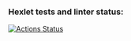 ### Hexlet tests and linter status:
[![Actions Status](https://github.com/Capnus/python-project-52/actions/workflows/hexlet-check.yml/badge.svg)](https://github.com/Capnus/python-project-52/actions)